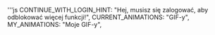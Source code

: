 '''js
CONTINUE_WITH_LOGIN_HINT: "Hej, musisz się zalogować, aby odblokować więcej funkcji!",
CURRENT_ANIMATIONS: "GIF-y",
MY_ANIMATIONS: "Moje GIF-y",
```
